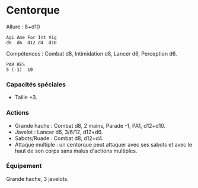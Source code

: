 # Centorque

Allure : 8+d10

	Agi	Âme	For	Int	Vig
	d8	d6	d12	d4	d10

Compétences : Combat d8, Intimidation d8, Lancer d6, Perception d6.

	PAR	RES
	5 (-1)	10

### Capacités spéciales
- Taille +3.

### Actions
- Grande hache : Combat d8, 2 mains, Parade -1, PA1, d12+d10.
- Javelot : Lancer d6, 3/6/12, d12+d6.
- Sabots/Ruade : Combat d8, d12+d4.
- Attaque multiple : un centorque peut attaquer avec ses sabots et avec le haut de son corps sans malus d'actions multiples.

### Équipement
Grande hache, 3 javelots.
